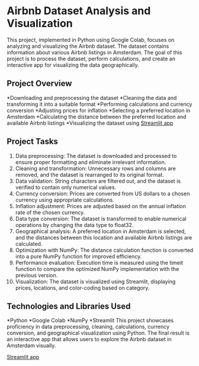 # Airbnb Dataset Analysis and Visualization
This project, implemented in Python using Google Colab, focuses on analyzing and visualizing the Airbnb dataset. The dataset contains information about various Airbnb listings in Amsterdam. The goal of this project is to process the dataset, perform calculations, and create an interactive app for visualizing the data geographically.

## Project Overview
*Downloading and preprocessing the dataset
*Cleaning the data and transforming it into a suitable format
*Performing calculations and currency conversion
*Adjusting prices for inflation
*Selecting a preferred location in Amsterdam
*Calculating the distance between the preferred location and available Airbnb listings
*Visualizing the dataset using [Streamlit app](https://panktir-data-analytics-streamlit-app-abts2t.streamlit.app/)

## Project Tasks
1. Data preprocessing: The dataset is downloaded and processed to ensure proper formatting and eliminate irrelevant information.
2. Cleaning and transformation: Unnecessary rows and columns are removed, and the dataset is rearranged to its original format.
3. Data validation: String characters are filtered out, and the dataset is verified to contain only numerical values.
4. Currency conversion: Prices are converted from US dollars to a chosen currency using appropriate calculations.
5. Inflation adjustment: Prices are adjusted based on the annual inflation rate of the chosen currency.
6. Data type conversion: The dataset is transformed to enable numerical operations by changing the data type to float32.
7. Geographical analysis: A preferred location in Amsterdam is selected, and the distances between this location and available Airbnb listings are calculated.
8. Optimization with NumPy: The distance calculation function is converted into a pure NumPy function for improved efficiency.
9. Performance evaluation: Execution time is measured using the timeit function to compare the optimized NumPy implementation with the previous version.
10. Visualization: The dataset is visualized using Streamlit, displaying prices, locations, and color-coding based on category.

## Technologies and Libraries Used
*Python
*Google Colab
*NumPy
*Streamlit
This project showcases proficiency in data preprocessing, cleaning, calculations, currency conversion, and geographical visualization using Python. The final result is an interactive app that allows users to explore the Airbnb dataset in Amsterdam visually.

[Streamlit app](https://panktir-data-analytics-streamlit-app-abts2t.streamlit.app/)
